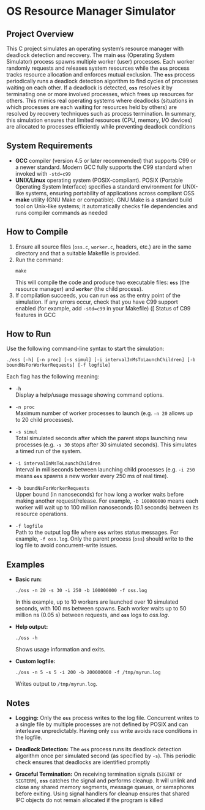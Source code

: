 ﻿
# OS Resource Manager Simulator

## Project Overview

This C project simulates an operating system’s resource manager with deadlock detection and recovery. The main **`oss`** (Operating System Simulator) process spawns multiple worker (user) processes. Each worker randomly requests and releases system resources while the **`oss`** process tracks resource allocation and enforces mutual exclusion. The **`oss`** process periodically runs a deadlock detection algorithm to find cycles of processes waiting on each other. If a deadlock is detected, **`oss`** resolves it by terminating one or more involved processes, which frees up resources for others. This mimics real operating systems where deadlocks (situations in which processes are each waiting for resources held by others) are resolved by recovery techniques such as process termination. In summary, this simulation ensures that limited resources (CPU, memory, I/O devices) are allocated to processes efficiently while preventing deadlock conditions 

## System Requirements

- **GCC** compiler (version 4.5 or later recommended) that supports C99 or a newer standard. Modern GCC fully supports the C99 standard when invoked with `-std=c99` 
- **UNIX/Linux** operating system (POSIX-compliant).  POSIX (Portable Operating System Interface) specifies a standard environment for UNIX-like systems, ensuring portability of applications across compliant OSS
- **make** utility (GNU Make or compatible). GNU Make is a standard build tool on Unix-like systems; it automatically checks file dependencies and runs compiler commands as needed 

## How to Compile

1. Ensure all source files (`oss.c`, `worker.c`, headers, etc.) are in the same directory and that a suitable Makefile is provided.  
2. Run the command:  
   ```
   make
   ```  
   This will compile the code and produce two executable files: **`oss`** (the resource manager) and **`worker`** (the child process).  
3. If compilation succeeds, you can run **`oss`** as the entry point of the simulation. If any errors occur, check that you have C99 support enabled (for example, add `-std=c99` in your Makefile) ([
Status of C99 features in GCC

## How to Run

Use the following command-line syntax to start the simulation:

```
./oss [-h] [-n proc] [-s simul] [-i intervalInMsToLaunchChildren] [-b boundNsForWorkerRequests] [-f logfile]
```

Each flag has the following meaning:

- `-h`  
  Display a help/usage message showing command options.

- `-n proc`  
  Maximum number of worker processes to launch (e.g. `-n 20` allows up to 20 child processes). 

- `-s simul`  
  Total simulated seconds after which the parent stops launching new processes (e.g. `-s 30` stops after 30 simulated seconds). This simulates a timed run of the system.

- `-i intervalInMsToLaunchChildren`  
  Interval in milliseconds between launching child processes (e.g. `-i 250` means **`oss`** spawns a new worker every 250 ms of real time). 

- `-b boundNsForWorkerRequests`  
  Upper bound (in nanoseconds) for how long a worker waits before making another request/release. For example, `-b 100000000` means each worker will wait up to 100 million nanoseconds (0.1 seconds) between its resource operations.

- `-f logfile`  
  Path to the output log file where **`oss`** writes status messages. For example, `-f oss.log`. Only the parent process (`oss`) should write to the log file to avoid concurrent-write issues.

## Examples

- **Basic run:**  
  ```
  ./oss -n 20 -s 30 -i 250 -b 100000000 -f oss.log

  ```  
  In this example, up to 10 workers are launched over 10 simulated seconds, with 100 ms between spawns. Each worker waits up to 50 million ns (0.05 s) between requests, and **`oss`** logs to *oss.log*.

- **Help output:**  
  ```
  ./oss -h
  ```  
  Shows usage information and exits.

- **Custom logfile:**  
  ```
  ./oss -n 5 -s 5 -i 200 -b 200000000 -f /tmp/myrun.log
  ```  
  Writes output to `/tmp/myrun.log`.

## Notes

- **Logging:** Only the **`oss`** process writes to the log file. Concurrent writes to a single file by multiple processes are not defined by POSIX and can interleave unpredictably. Having only `oss` write avoids race conditions in the logfile.

- **Deadlock Detection:** The **`oss`** process runs its deadlock detection algorithm once per simulated second (as specified by `-s`). This periodic check ensures that deadlocks are identified promptly

- **Graceful Termination:** On receiving termination signals (`SIGINT` or `SIGTERM`), **`oss`** catches the signal and performs cleanup. It will unlink and close any shared memory segments, message queues, or semaphores before exiting. Using signal handlers for cleanup ensures that shared IPC objects do not remain allocated if the program is killed
